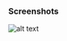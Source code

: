 ### Screenshots

![alt text](https://github.com/andreiseverin/WeaponMod-guns-backup/blob/main/Plugins/wpn_plasmagun/plasmagun.png?raw=true)
